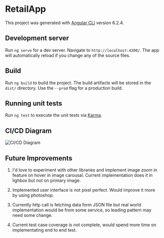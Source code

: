 # RetailApp

This project was generated with [Angular CLI](https://github.com/angular/angular-cli) version 6.2.4.

## Development server

Run `ng serve` for a dev server. Navigate to `http://localhost:4200/`. The app will automatically reload if you change any of the source files.

## Build

Run `ng build` to build the project. The build artifacts will be stored in the `dist/` directory. Use the `--prod` flag for a production build.

## Running unit tests

Run `ng test` to execute the unit tests via [Karma](https://karma-runner.github.io).


## CI/CD Diagram

![CI/CD Diagram](https://github.com/m-kaur/retail-app/master/ci-cd-flow.PNG)

## Future Improvements

1. I'd love to experiment with other libraries and implement image zoom in feature on hover in image carousal. Current implementation does it in lighbox but not on primary image.

2. Implemented user interface is not pixel perfect. Would improve it more by using photoshop.

3. Currently http call is fetching data form JSON file but real world implementation would be from some service, so leading pattern may need some change.

4. Current test case coverage is not complete, would spend more time on implementating end to end test.
